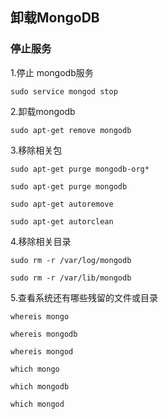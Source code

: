 ## 卸载MongoDB

### 停止服务
1.停止 mongodb服务

```
sudo service mongod stop
```

2.卸载mongodb
```
sudo apt-get remove mongodb
```


3.移除相关包
```
sudo apt-get purge mongodb-org*

sudo apt-get purge mongodb

sudo apt-get autoremove

sudo apt-get autorclean
```


4.移除相关目录
```
sudo rm -r /var/log/mongodb

sudo rm -r /var/lib/mongodb
```

5.查看系统还有哪些残留的文件或目录
```
whereis mongo

whereis mongodb

whereis mongod

which mongo

which mongodb

which mongod
```

